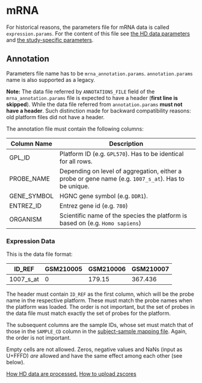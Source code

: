 mRNA
==================

For historical reasons, the parameters file for mRNA data is called
`expression.params`.
For the content of this file see [the HD data parameters](hd-params.md) and [the study-specific parameters](study-params.md).

Annotation
----------

Parameters file name has to be `mrna_annotation.params`.
`annotation.params` name is also supported as a legacy.

**Note:** The data file referred by `ANNOTATIONS_FILE` field  of the `mrna_annotation.params` file is expected to have a header (**first line is skipped**).
While the data file referred from `annotation.params` **must not have a header**.
Such distinction made for backward compatibility reasons: old platform files did not have a header.

The annotation file must contain the following columns:

|   Column Name   |            Description             |
|-----------------|------------------------------------|
| GPL_ID          | Platform ID (e.g. `GPL570`). Has to be identical for all rows.       |
| PROBE_NAME      | Depending on level of aggregation, either a probe or gene name (e.g. `1007_s_at`). Has to be unique.      |
| GENE_SYMBOL     | HGNC gene symbol (e.g. `DDR1`).            |
| ENTREZ_ID       | Entrez gene id (e.g. `780`)        |
| ORGANISM        | Scientific name of the species the platform is based on (e.g. `Homo sapiens`) |


### Expression Data

This is the data file format:

| ID_REF    | GSM210005 | GSM210006 | GSM210007 |
|-------------|-------------|-------------|-------------|
| 1007\_s\_at | 0           | 179.15      |367.436      |

The header must contain `ID_REF` as the first column, which will be the probe
name in the respective platform. These must match the probe names when the
platform was loaded. The order is not important, but the set of probes in the
data file must match exactly the set of probes for the platform.

The subsequent columns are the sample IDs, whose set must match that of those in
the `SAMPLE_CD` column in the [subject-sample mapping file](subject-sample-mapping.md). Again, the order is not important.

Empty cells are not allowed. Zeros, negative values and NaNs (input as U+FFFD)
*are* allowed and have the same effect among each other (see below).

[How HD data are processed.](../hd-data-processing-details.md)
[How to upload zscores](../zscore-upload.md)

  [1]: https://jira.thehyve.nl/browse/JE-52

<!-- vim: tw=80 et ft=markdown spell:
-->
